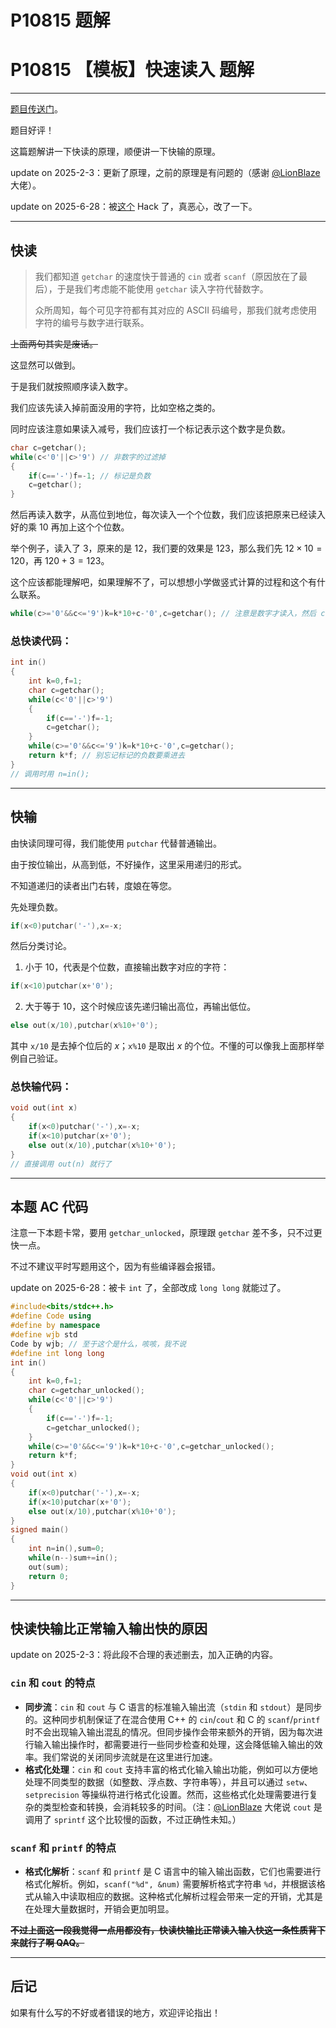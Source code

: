 # P10815 题解

# P10815 【模板】快速读入 题解

---------------------

[题目传送门](https://www.luogu.com.cn/problem/P10815)。

题目好评！

这篇题解讲一下快读的原理，顺便讲一下快输的原理。

update on 2025-2-3：更新了原理，之前的原理是有问题的（感谢 [@LionBlaze](https://www.luogu.com.cn/user/911054) 大佬）。

update on 2025-6-28：被[这个](https://www.luogu.com.cn/ticket/HQVY773965) Hack 了，真恶心，改了一下。

----------------------------

## 快读

>  我们都知道 `getchar` 的速度快于普通的 `cin` 或者 `scanf`（原因放在了最后），于是我们考虑能不能使用 `getchar` 读入字符代替数字。
>
> 众所周知，每个可见字符都有其对应的 ASCII 码编号，那我们就考虑使用字符的编号与数字进行联系。

~~上面两句其实是废话。~~

这显然可以做到。

于是我们就按照顺序读入数字。

我们应该先读入掉前面没用的字符，比如空格之类的。

同时应该注意如果读入减号，我们应该打一个标记表示这个数字是负数。

```cpp
char c=getchar();
while(c<'0'||c>'9') // 非数字的过滤掉
{
    if(c=='-')f=-1; // 标记是负数
    c=getchar();
}
```

然后再读入数字，从高位到地位，每次读入一个个位数，我们应该把原来已经读入好的乘 $10$ 再加上这个个位数。

举个例子，读入了 $3$，原来的是 $12$，我们要的效果是 $123$，那么我们先 $12\times 10=120$，再 $120+3=123$。

这个应该都能理解吧，如果理解不了，可以想想小学做竖式计算的过程和这个有什么联系。

```cpp
while(c>='0'&&c<='9')k=k*10+c-'0',c=getchar(); // 注意是数字才读入，然后 c-'0' 的意思是找到 c 对应的个位数
```

### 总快读代码：

```cpp
int in()
{
    int k=0,f=1;
    char c=getchar();
    while(c<'0'||c>'9')
    {
        if(c=='-')f=-1;
        c=getchar();
    }
    while(c>='0'&&c<='9')k=k*10+c-'0',c=getchar();
    return k*f; // 别忘记标记的负数要乘进去
}
// 调用时用 n=in();
```

-----------------

## 快输

由快读同理可得，我们能使用 `putchar` 代替普通输出。

由于按位输出，从高到低，不好操作，这里采用递归的形式。

不知道递归的读者出门右转，度娘在等您。

先处理负数。

```cpp
if(x<0)putchar('-'),x=-x;
```

然后分类讨论。

1. 小于 $10$，代表是个位数，直接输出数字对应的字符：

```cpp
if(x<10)putchar(x+'0');
```

2. 大于等于 $10$，这个时候应该先递归输出高位，再输出低位。

```cpp
else out(x/10),putchar(x%10+'0'); 
```

其中 `x/10` 是去掉个位后的 $x$；`x%10` 是取出 $x$ 的个位。不懂的可以像我上面那样举例自己验证。

### 总快输代码：

```cpp
void out(int x)
{
    if(x<0)putchar('-'),x=-x;
    if(x<10)putchar(x+'0');
    else out(x/10),putchar(x%10+'0');
}
// 直接调用 out(n) 就行了
```

-----------------

## 本题 AC 代码

注意一下本题卡常，要用 `getchar_unlocked`，原理跟 `getchar` 差不多，只不过更快一点。

不过不建议平时写题用这个，因为有些编译器会报错。

update on 2025-6-28：被卡 `int` 了，全部改成 `long long` 就能过了。

```cpp
#include<bits/stdc++.h>
#define Code using
#define by namespace
#define wjb std
Code by wjb; // 至于这个是什么，咳咳，我不说
#define int long long
int in()
{
    int k=0,f=1;
    char c=getchar_unlocked();
    while(c<'0'||c>'9')
    {
        if(c=='-')f=-1;
        c=getchar_unlocked();
    }
    while(c>='0'&&c<='9')k=k*10+c-'0',c=getchar_unlocked();
    return k*f;
}
void out(int x)
{
    if(x<0)putchar('-'),x=-x;
    if(x<10)putchar(x+'0');
    else out(x/10),putchar(x%10+'0');
}
signed main()
{
    int n=in(),sum=0;
    while(n--)sum+=in();
    out(sum);
    return 0;
}
```



----------------

## 快读快输比正常输入输出快的原因

update on 2025-2-3：将此段不合理的表述删去，加入正确的内容。

### `cin` 和 `cout` 的特点
- **同步流**：`cin` 和 `cout` 与 C 语言的标准输入输出流（`stdin` 和 `stdout`）是同步的。这种同步机制保证了在混合使用 C++ 的 `cin`/`cout` 和 C 的 `scanf`/`printf` 时不会出现输入输出混乱的情况。但同步操作会带来额外的开销，因为每次进行输入输出操作时，都需要进行一些同步检查和处理，这会降低输入输出的效率。我们常说的关闭同步流就是在这里进行加速。
- **格式化处理**：`cin` 和 `cout` 支持丰富的格式化输入输出功能，例如可以方便地处理不同类型的数据（如整数、浮点数、字符串等），并且可以通过 `setw`、`setprecision` 等操纵符进行格式化设置。然而，这些格式化处理需要进行复杂的类型检查和转换，会消耗较多的时间。（注：[@LionBlaze](https://www.luogu.com.cn/user/911054) 大佬说 `cout` 是调用了 `sprintf` 这个比较慢的函数，不过正确性未知。）

### `scanf` 和 `printf` 的特点
- **格式化解析**：`scanf` 和 `printf` 是 C 语言中的输入输出函数，它们也需要进行格式化解析。例如，`scanf("%d", &num)` 需要解析格式字符串 `%d`，并根据该格式从输入中读取相应的数据。这种格式化解析过程会带来一定的开销，尤其是在处理大量数据时，开销会更加明显。

**~~不过上面这一段我觉得一点用都没有，快读快输比正常读入输入快这一条性质背下来就行了啊 QAQ。~~**

-----------------------

## 后记

如果有什么写的不好或者错误的地方，欢迎评论指出！